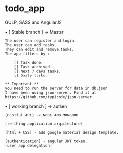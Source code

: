 # todo_app
GULP, SASS and AngularJS 

• [ Stable branch ] -> Master
	

	The user can register and login.
	The user can add tasks.
	They can edit and remove tasks.
	The app filters by :

		[] Task done.
		[] Task archived.
		[] Next 7 days tasks.
		[] Daily tasks.

	** Important ** 
	you need to run the server for data in db.json
	I have been using json-server. Find it at https://github.com/typicode/json-server.

• [ working branch ] -> authen

	[RESTful API] -> NODE AND MONGODB
 
	[re-thing application arquitecture]

	[html + CSS] - add google material design template.

	[authentication] - angular JWT token.
	[user app delegation]



